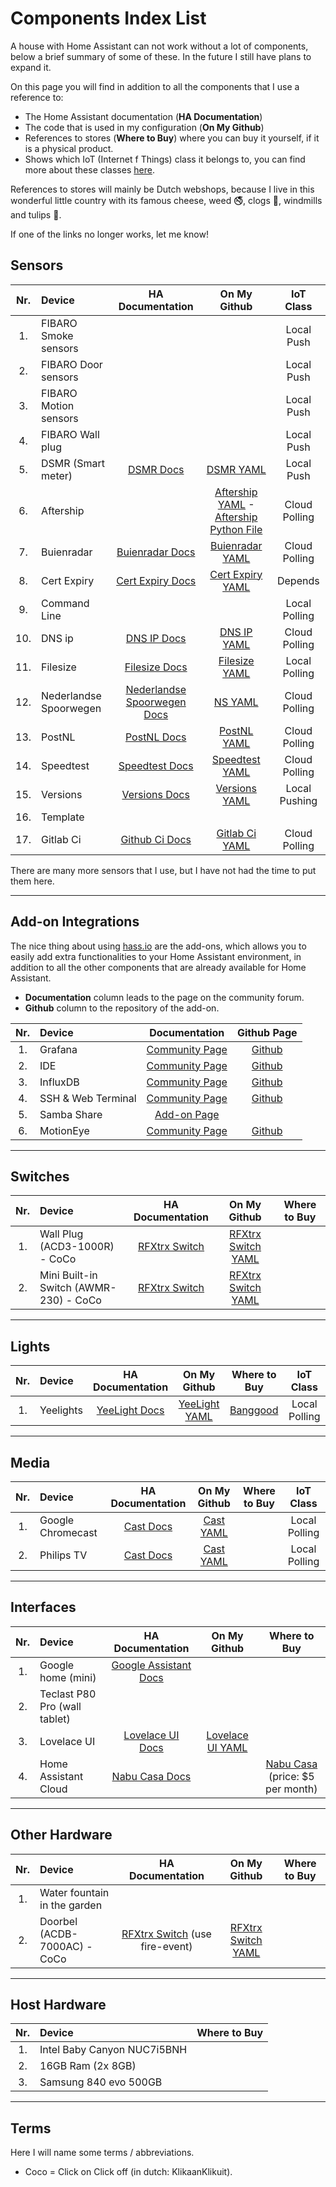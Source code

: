 # Components Index List

A house with Home Assistant can not work without a lot of components, below a brief summary of some of these. In the future I still have plans to expand it.

On this page you will find in addition to all the components that I use a reference to:

- The Home Assistant documentation (**HA Documentation**)
- The code that is used in my configuration (**On My Github**)
- References to stores (**Where to Buy**) where you can buy it yourself, if it is a physical product.
- Shows which IoT (Internet f Things) class it belongs to, you can find more about these classes [here][iot-class].

References to stores will mainly be Dutch webshops, because I live in this wonderful little country with its famous cheese, weed :no_smoking:, clogs :shoe:, windmills and tulips :tulip:.

If one of the links no longer works, let me know!

## Sensors

|Nr.|Device|HA Documentation|On My Github|IoT Class|
|:---:|:---|:---:|:---:|:---:|
|1.|FIBARO Smoke sensors|||Local Push|
|2.|FIBARO Door sensors|||Local Push|
|3.|FIBARO Motion sensors|||Local Push|
|4.|FIBARO Wall plug|||Local Push|
|5.|DSMR (Smart meter)|[DSMR Docs][dsmr-docs]|[DSMR YAML][dsmr-github]|Local Push|
|6.|Aftership||[Aftership YAML][aftership-yaml] - [Aftership Python File][aftership-python]|Cloud Polling|
|7.|Buienradar|[Buienradar Docs][buienradar-docs]|[Buienradar YAML][buienradar-github]|Cloud Polling|
|8.|Cert Expiry|[Cert Expiry Docs][cert-expiry-docs]|[Cert Expiry YAML][cert-expiry-github]|Depends|
|9.|Command Line|||Local Polling|
|10.|DNS ip|[DNS IP Docs][dns-ip-docs]|[DNS IP YAML][dnsip-github]|Cloud Polling|
|11.|Filesize|[Filesize Docs][filesize-docs]|[Filesize YAML][filesize-github]|Local Polling|
|12.|Nederlandse Spoorwegen|[Nederlandse Spoorwegen Docs][ns-docs]|[NS YAML][ns-github]|Cloud Polling|
|13.|PostNL|[PostNL Docs][postnl-docs]|[PostNL YAML][postnl-github]|Cloud Polling|
|14.|Speedtest|[Speedtest Docs][speedtest-docs]|[Speedtest YAML][speedtest-github]|Cloud Polling|
|15.|Versions|[Versions Docs][versions-docs]|[Versions YAML][versions-github]|Local Pushing|
|16.|Template|
|17.|Gitlab Ci|[Github Ci Docs][github-ci-docs]|[Gitlab Ci YAML][gitlab-github]|Cloud Polling|

There are many more sensors that I use, but I have not had the time to put them here.

---

## Add-on Integrations

The nice thing about using [hass.io][hassio] are the add-ons, which allows you to easily add extra functionalities to your Home Assistant environment, in addition to all the other components that are already available for Home Assistant.

- **Documentation** column leads to the page on the community forum.
- **Github** column to the repository of the add-on.

|Nr.|Device|Documentation|Github Page|
|:---:|:---|:---:|:---:|
|1.|Grafana|[Community Page][grafana-community]|[Github][grafana-github]
|2.|IDE|[Community Page][ide-community]|[Github][ide-github]
|3.|InfluxDB|[Community Page][influxdb-community]|[Github][influxdb-github]
|4.|SSH & Web Terminal|[Community Page][ssh-web-terminal-community]|[Github][ssh-web-terminal-github]
|5.|Samba Share|[Add-on Page][samba-share-homeassistant]
|6.|MotionEye|[Community Page][motioneye-community]|[Github][motioneye-github]

---

## Switches

|Nr.|Device|HA Documentation|On My Github|Where to Buy|
|:---:|:---|:---:|:---:|:---:|
|1.|Wall Plug (ACD3-1000R) - CoCo |[RFXtrx Switch][rfxtrx-switch-docs]|[RFXtrx Switch YAML][rfxtrx-switch-github]|
|2.|Mini Built-in Switch (AWMR-230) - CoCo |[RFXtrx Switch][rfxtrx-switch-docs]|[RFXtrx Switch YAML][rfxtrx-switch-github]|

---

## Lights

|Nr.|Device|HA Documentation|On My Github|Where to Buy|IoT Class|
|:---:|:---|:---:|:---:|:---:|:---:|
|1.|Yeelights|[YeeLight Docs][yeelight-wifi-bulb-docs]|[YeeLight YAML][yeelight-github]|[Banggood][yeelight-banggood]|Local Polling|

---

## Media

|Nr.|Device|HA Documentation|On My Github|Where to Buy|IoT Class|
|:---:|:---|:---:|:---:|:---:|:---:|
|1.|Google Chromecast|[Cast Docs][cast-docs]|[Cast YAML][cast-github]||Local Polling|
|2.|Philips TV|[Cast Docs][cast-docs]|[Cast YAML][cast-github]||Local Polling|

---

## Interfaces

|Nr.|Device|HA Documentation|On My Github|Where to Buy|
|:---:|:---|:---:|:---:|:---:|
|1.|Google home (mini)|[Google Assistant Docs][google-assistant-docs]|
|2.|Teclast P80 Pro (wall tablet)|
|3.|Lovelace UI|[Lovelace UI Docs][lovelace-ui-docs]|[Lovelace UI YAML][lovelace-ui-github]|
|4.|Home Assistant Cloud|[Nabu Casa Docs][nabu-casa-docs]||[Nabu Casa][nabu-casa-buy] (price: $5 per month)

---

## Other Hardware

|Nr.|Device|HA Documentation|On My Github|Where to Buy|
|:---:|:---|:---:|:---:|:---:|
|1.|Water fountain in the garden|
|2.| Doorbel (ACDB-7000AC) - CoCo |[RFXtrx Switch][rfxtrx-switch-docs] (use fire-event)|[RFXtrx Switch YAML][rfxtrx-switch-github]|

---

## Host Hardware

|Nr.|Device|Where to Buy|
|:---:|:---|:---:|
|1.|Intel Baby Canyon NUC7i5BNH|
|2.|16GB Ram (2x 8GB)|
|3.|Samsung 840 evo 500GB|

---

## Terms

Here I will name some terms / abbreviations.

- Coco = Click on Click off (in dutch: KlikaanKlikuit).

[rfxtrx-switch-docs]: https://www.home-assistant.io/components/switch.rfxtrx/
[yeelight-wifi-bulb-docs]: https://www.home-assistant.io/components/light.yeelight/
[cast-docs]: https://www.home-assistant.io/components/cast/
[dsmr-docs]: https://www.home-assistant.io/components/sensor.dsmr/
[google-assistant-docs]: https://www.home-assistant.io/components/google_assistant/
[lovelace-ui-docs]: https://www.home-assistant.io/lovelace/
[nabu-casa-docs]: https://www.home-assistant.io/components/cloud/
[buienradar-docs]: https://www.home-assistant.io/components/sensor.buienradar/
[filesize-docs]: https://www.home-assistant.io/components/sensor.filesize/
[ns-docs]: https://www.home-assistant.io/components/sensor.nederlandse_spoorwegen/
[postnl-docs]: https://www.home-assistant.io/components/sensor.postnl/
[speedtest-docs]: https://www.home-assistant.io/components/sensor.speedtest/
[github-ci-docs]: https://www.home-assistant.io/components/sensor.gitlab_ci/
[versions-docs]:https://www.home-assistant.io/components/sensor.version/
[cert-expiry-docs]:https://www.home-assistant.io/components/sensor.cert_expiry/
[dns-ip-docs]:https://www.home-assistant.io/components/sensor.dnsip/
[iot-class]: https://www.home-assistant.io/blog/2016/02/12/classifying-the-internet-of-things/#classifiers

[grafana-community]: https://community.home-assistant.io/t/community-hass-io-add-on-grafana/54674
[ide-community]: https://community.home-assistant.io/t/community-hass-io-add-on-ide-based-on-cloud9/33810
[influxdb-community]: https://community.home-assistant.io/t/community-hass-io-add-on-influxdb/54491
[ssh-web-terminal-community]: https://community.home-assistant.io/t/community-hass-io-add-on-ssh-web-terminal/33820
[samba-share-homeassistant]: https://www.home-assistant.io/addons/samba/
[motioneye-community]: https://community.home-assistant.io/t/community-hass-io-add-on-motioneye/71826

[grafana-github]: https://github.com/hassio-addons/addon-grafana
[ide-github]: https://github.com/hassio-addons/addon-ide
[influxdb-github]: https://github.com/hassio-addons/addon-influxdb
[ssh-web-terminal-github]: https://github.com/hassio-addons/addon-ssh
[motioneye-github]: https://github.com/hassio-addons/addon-motioneye

[lovelace-ui-github]: https://github.com/klaasnicolaas/Smarthome-homeassistant-config/blob/master/ui-lovelace.yaml
[postnl-github]: https://github.com/klaasnicolaas/Smarthome-homeassistant-config/blob/master/components/sensors/postnl.yaml
[dsmr-github]: https://github.com/klaasnicolaas/Smarthome-homeassistant-config/blob/master/components/sensors/smart_meter.yaml
[aftership-yaml]: https://github.com/klaasnicolaas/Smarthome-homeassistant-config/blob/master/components/sensors/aftership.yaml
[aftership-python]: https://github.com/klaasnicolaas/Smarthome-homeassistant-config/blob/master/custom_components/sensor/aftership.py
[rfxtrx-switch-github]: https://github.com/klaasnicolaas/Smarthome-homeassistant-config/blob/master/components/switches/rfxtrx_switch.yaml
[yeelight-github]: https://github.com/klaasnicolaas/Smarthome-homeassistant-config/blob/master/components/lights/yeelight.yaml
[versions-github]:https://github.com/klaasnicolaas/Smarthome-homeassistant-config/blob/master/components/sensors/versions.yaml
[speedtest-github]:https://github.com/klaasnicolaas/Smarthome-homeassistant-config/blob/master/components/packages/speedtest.yaml
[buienradar-github]: https://github.com/klaasnicolaas/Smarthome-homeassistant-config/blob/master/components/packages/buienradar.yaml
[cast-github]: https://github.com/klaasnicolaas/Smarthome-homeassistant-config/blob/master/components/packages/cast.yaml
[filesize-github]: https://github.com/klaasnicolaas/Smarthome-homeassistant-config/blob/master/components/packages/system.yaml#L239
[dnsip-github]: https://github.com/klaasnicolaas/Smarthome-homeassistant-config/blob/master/components/packages/system.yaml#L245
[cert-expiry-github]: https://github.com/klaasnicolaas/Smarthome-homeassistant-config/blob/master/components/packages/system.yaml#L247
[ns-github]: https://github.com/klaasnicolaas/Smarthome-homeassistant-config/blob/master/components/sensors/ns.yaml
[gitlab-github]: https://github.com/klaasnicolaas/Smarthome-homeassistant-config/blob/master/components/sensors/gitlab_ci.yaml

[nabu-casa-buy]: https://www.nabucasa.com/
[hassio]: https://www.home-assistant.io/hassio/
[yeelight-banggood]:https://www.banggood.com/search/yeelight.html
